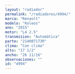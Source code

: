 ```yaml
---
layout: "radiador"
permalink: "/radiadores/4994/"
marca: "Renault"
modelo: "Koleos"
ano: "2015"
motor: "L4 2.5"
transmision: "Automática"
parte: "214007173R"
clima: "Con clima"
alto: "17 1/2"
ancho: "26 11/16"
observaciones: ""
id: "4994"
---
```


